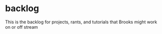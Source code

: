 # backlog
This is the backlog for projects, rants, and tutorials that Brooks might work on or off stream
